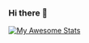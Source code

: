 ### Hi there 👋

[![My Awesome Stats](https://awesome-github-stats.azurewebsites.net/user-stats/mahdi-marjani?cardType=github&theme=react&preferLogin=false)](https://git.io/awesome-stats-card)

<!--
**mahdi-marjani/mahdi-marjani** is a ✨ _special_ ✨ repository because its `README.md` (this file) appears on your GitHub profile.

Here are some ideas to get you started:

- 🔭 I’m currently working on ...
- 🌱 I’m currently learning ...
- 👯 I’m looking to collaborate on ...
- 🤔 I’m looking for help with ...
- 💬 Ask me about ...
- 📫 How to reach me: ...
- 😄 Pronouns: ...
- ⚡ Fun fact: ...
-->
